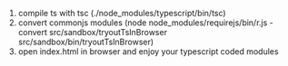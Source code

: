 1. compile ts with tsc (./node_modules/typescript/bin/tsc)
2. convert commonjs modules (node node_modules/requirejs/bin/r.js  -convert src/sandbox/tryoutTsInBrowser src/sandbox/bin/tryoutTsInBrowser)
3. open index.html in browser and enjoy your typescript coded modules